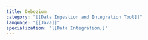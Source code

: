 ```yaml
---
title: Debezium
category: "[[Data Ingestion and Integration Tool]]"
language: "[[Java]]"
specialization: "[[Data Integration]]"
---
```

